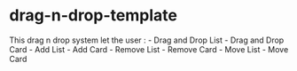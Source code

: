 # drag-n-drop-template
 This drag n drop system let the user : - Drag and Drop List - Drag and Drop Card - Add List - Add Card - Remove List - Remove Card - Move List - Move Card
